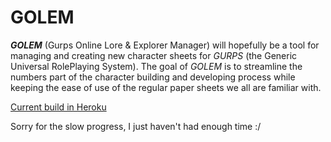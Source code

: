 # GOLEM

**_GOLEM_** (Gurps Online Lore & Explorer Manager) will hopefully be a tool for managing and creating new character sheets for _GURPS_ (the Generic Universal RolePlaying System). The goal of _GOLEM_ is to streamline the numbers part of the character building and developing process while keeping the ease of use of the regular paper sheets we all are familiar with.

[Current build in Heroku](https://tsoha-golem.herokuapp.com/)

Sorry for the slow progress, I just haven't had enough time :/
